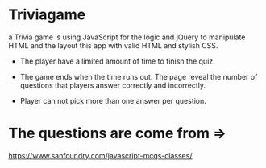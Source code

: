 # Triviagame

a Trivia game is using JavaScript for the logic and jQuery to manipulate HTML and the layout this app with valid HTML and stylish CSS.

  * The player have a limited amount of time to finish the quiz. 

  * The game ends when the time runs out. The page reveal the number of questions that players answer correctly and incorrectly.

  * Player can not  pick more than one answer per question.
  

# The questions are come from =>

https://www.sanfoundry.com/javascript-mcqs-classes/
